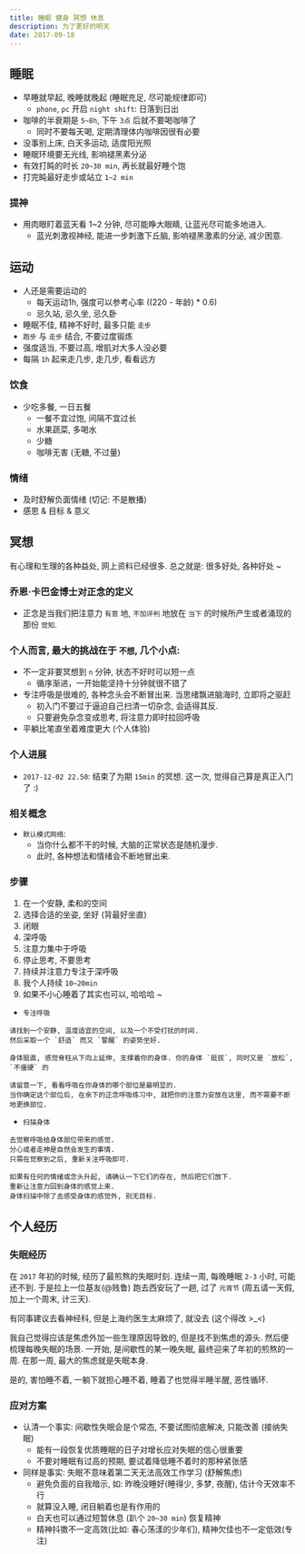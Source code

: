 ```yaml
---
title: 睡眠 健身 冥想 休息
description: 为了更好的明天
date: 2017-09-18
---
```


## 睡眠

* 早睡就早起, 晚睡就晚起 (睡眠充足, 尽可能规律即可)
  - `phone`, `pc` 开启 `night shift`: 日落到日出
* 咖啡的半衰期是 `5~8h`, 下午 `3点` 后就不要喝咖啡了
  - 同时不要每天喝, 定期清理体内咖啡因很有必要
* 没事别上床, 白天多运动, 适度阳光照
* 睡眠环境要无光线, 影响褪黑素分泌
* 有效打盹的时长 `20~30 min`, 再长就最好睡个饱
* 打完盹最好走步或站立 `1~2 min`

### 提神

* 用肉眼盯着蓝天看 1~2 分钟, 尽可能睁大眼睛, 让蓝光尽可能多地进入.
  - 蓝光刺激视神经, 能进一步刺激下丘脑, 影响褪黑激素的分泌, 减少困意.

## 运动

* 人还是需要运动的
  - 每天运动1h, 强度可以参考心率 ((220 - 年龄) * 0.6)
  - 忌久站, 忌久坐, 忌久卧
* 睡眠不佳, 精神不好时, 最多只能 `走步`
* `跑步` 与 `走步` 结合, 不要过度锻炼
* 强度适当, 不要过高, 增肌对大多人没必要
* 每隔 `1h` 起来走几步, 走几步, 看看远方

### 饮食

* 少吃多餐, 一日五餐
  - 一餐不宜过饱, 间隔不宜过长
  - 水果蔬菜, 多喝水
  - 少糖
  - 咖啡无害 (无糖, 不过量)

### 情绪

* 及时舒解负面情绪 (切记: 不是散播)
* 感恩 & 目标 & 意义

## 冥想

有心理和生理的各种益处, 网上资料已经很多. 总之就是: 很多好处, 各种好处 ~

### 乔恩·卡巴金博士对正念的定义

* 正念是当我们把注意力 `有意` 地, `不加评判` 地放在 `当下` 的时候所产生或者涌现的那份 `觉知`.

### 个人而言, 最大的挑战在于 `不想`, 几个小点:

* 不一定非要冥想到 `n` 分钟, 状态不好时可以短一点
  - 循序渐进，一开始能坚持十分钟就很不错了
* 专注呼吸是很难的, 各种念头会不断冒出来. 当思绪飘进脑海时, 立即将之驱赶
  - 初入门不要过于逼迫自己扫清一切杂念, 会适得其反.
  - 只要避免杂念变成思考, 将注意力即时拉回呼吸
* 平躺比笔直坐着难度更大 (个人体验)

### 个人进展

* `2017-12-02 22.50`: 结束了为期 `15min` 的冥想. 这一次, 觉得自己算是真正入门了 :)

### 相关概念

* `默认模式网络`:
  - 当你什么都不干的时候, 大脑的正常状态是随机漫步.
  - 此时, 各种想法和情绪会不断地冒出来.

### 步骤

1. 在一个安静, 柔和的空间
2. 选择合适的坐姿, 坐好 (背最好坐直)
3. 闭眼
4. 深呼吸
5. 注意力集中于呼吸
6. 停止思考, 不要思考
7. 持续并注意力专注于深呼吸
8. 我个人持续 `10~20min`
9. 如果不小心睡着了其实也可以, 哈哈哈 ~

* `专注呼吸`

```
请找到一个安静, 温度适宜的空间, 以及一个不受打扰的时间.
然后采取一个 `舒适` 而又 `警醒` 的姿势坐好.

身体挺直, 感觉脊柱从下向上延伸, 支撑着你的身体. 你的身体 `挺拔`, 同时又是 `放松`, `不僵硬` 的

请留意一下, 看看呼吸在你身体的哪个部位是最明显的.
当你确定这个部位后, 在余下的正念呼吸练习中, 就把你的注意力安放在这里, 而不需要不断地更换部位.
```

* `扫描身体`

```
去觉察呼吸给身体部位带来的感觉.
分心或者走神是自然会发生的事情.
只需在觉察到之后, 重新关注呼吸即可.

如果有任何的情绪或念头升起, 请确认一下它们的存在, 然后把它们放下.
重新让注意力回到身体的感觉上来.
身体扫描中除了去感受身体的感觉外, 别无目标.
```

## 个人经历

### 失眠经历

在 `2017` 年初的时候, 经历了最煎熬的失眠时刻. 连续一周, 每晚睡眠 `2-3` 小时, 可能还不到.
于是拉上一位基友(@贱鲁) 跑去西安玩了一趟, 过了 `元宵节` (周五请一天假, 加上一个周末, 计三天).

有同事建议去看神经科, 但是上海约医生太麻烦了, 就没去 (这个得改 >_<)

我自己觉得应该是焦虑外加一些生理原因导致的, 但是找不到焦虑的源头. 然后便梳理每晚失眠的场景.
一开始, 是间歇性的某一晚失眠, 最终迎来了年初的煎熬的一周. 在那一周, 最大的焦虑就是失眠本身.

是的, 害怕睡不着, 一躺下就担心睡不着, 睡着了也觉得半睡半醒, 恶性循环.

### 应对方案

* 认清一个事实: 间歇性失眠会是个常态, 不要试图彻底解决, 只能改善 (接纳失眠)
  - 能有一段恢复优质睡眠的日子对增长应对失眠的信心很重要
  - 不要对睡眠有过高的预期, 要试着降低睡不着时的那种紧张感
* 同样是事实: 失眠不意味着第二天无法高效工作学习 (舒解焦虑)
  - 避免负面的自我暗示, 如: 昨晚没睡好(睡得少, 多梦, 夜醒), 估计今天效率不行
  - 就算没入睡, 闭目躺着也是有作用的
  - 白天也可以通过短暂休息 (趴个 `20~30 min`) 恢复精神
  - 精神抖擞不一定高效(比如: 春心荡漾的少年们), 精神欠佳也不一定低效(专注)
